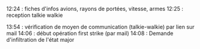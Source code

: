 12:24 : fiches d'infos avions, rayons de portées, vitesse, armes
12:25 : reception talkie walkie

13:54 : vérification de moyen de communication (talkie-walkie) par lien sur mail
14:06 : début opération first strike (par mail)
14:08 : Demande d'infiltration de l'état major